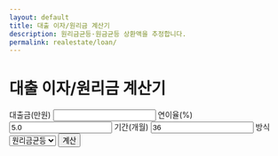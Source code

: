 ```yaml
---
layout: default
title: 대출 이자/원리금 계산기
description: 원리금균등·원금균등 상환액을 추정합니다.
permalink: realestate/loan/
---
```


# 대출 이자/원리금 계산기
<form id="loan" onsubmit="event.preventDefault(); loanCalc();" style="margin-bottom:12px;">
  <label>대출금(만원)
    <input type="number" id="principal" required>
  </label>
  <label>연이율(%)
    <input type="number" step="0.01" id="apr" value="5.0" required>
  </label>
  <label>기간(개월)
    <input type="number" id="months" value="36" required>
  </label>
  <label>방식
    <select id="method">
      <option value="amort">원리금균등</option>
      <option value="principal">원금균등</option>
    </select>
  </label>
  <button type="submit" class="btn">계산</button>
</form>

<!-- 결과 박스: 전역 .result-box -->
<div id="loan-out" class="result-box"></div>

<script>
const $ = id => document.getElementById(id);
const won = v => (Math.round(v)).toLocaleString('ko-KR') + '원';

function loanOut(html){
  const box = $('loan-out');
  box.classList.add('show');
  box.innerHTML = html;
}

function loanCalc(){
  const Pman = parseFloat(($('principal').value || '0'));
  const apr  = parseFloat(($('apr').value || '0'));         // 연이율 %
  const n    = parseInt(($('months').value || '0'), 10);    // 개월
  const mthR = apr / 100 / 12;                              // 월 이율 (소수)
  const mode = $('method').value;

  if (!Number.isFinite(Pman) || Pman <= 0){
    loanOut('⚠️ 대출금(만원)을 정확히 입력해주세요.');
    return;
  }
  if (!Number.isFinite(apr) || apr < 0){
    loanOut('⚠️ 연이율(%)을 0 이상으로 입력해주세요.');
    return;
  }
  if (!Number.isFinite(n) || n <= 0){
    loanOut('⚠️ 기간(개월)을 1 이상으로 입력해주세요.');
    return;
  }

  const P = Pman * 10000; // 만원 → 원

  if (mode === 'amort'){
    // 원리금균등: i=0인 경우도 처리
    const A = (mthR === 0) ? (P / n)
              : P * (mthR * Math.pow(1 + mthR, n)) / (Math.pow(1 + mthR, n) - 1);
    const total = A * n;
    const interest = total - P;

    loanOut(`
      💳 <strong>월 상환액(원리금균등):</strong> ${won(A)}
      <br>📈 <strong>총 상환액:</strong> ${won(total)} (원금 ${won(P)} + 이자 ${won(interest)})
      <br><small style="color:#64748b">* 월복리 가정. 중도상환수수료/부대비용은 제외됩니다.</small>
    `);
  } else {
    // 원금균등: 매월 원금 P/n + 잔액×이자
    const base = P / n;
    const first = base + P * mthR;              // 첫 달
    const last  = base + base * mthR;           // 마지막 달(잔액=base)
    const totalInterest = (mthR === 0) ? 0 : mthR * P * (n + 1) / 2; // 합계 이자
    const total = P + totalInterest;

    loanOut(`
      📉 <strong>월 상환액(원금균등):</strong> 첫달 ${won(first)} → 마지막달 ${won(last)}
      <br>📈 <strong>총 상환액:</strong> ${won(total)} (원금 ${won(P)} + 이자 ${won(totalInterest)})
      <br><small style="color:#64748b">* 매월 원금은 동일, 이자는 잔액에 비례해 감소합니다.</small>
    `);
  }
}
</script>
